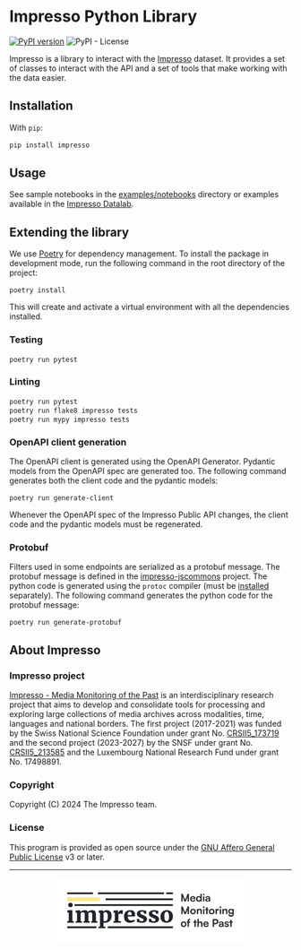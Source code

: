 # Impresso Python Library

[![PyPI version](https://badge.fury.io/py/impresso.svg)](https://badge.fury.io/py/impresso)
![PyPI - License](https://img.shields.io/pypi/l/impresso)

Impresso is a library to interact with the [Impresso](https://impresso-project.ch/app) dataset. It provides a set of classes to interact with the API and a set of tools that make working with the data easier.

## Installation

With `pip`:

```bash
pip install impresso
```

## Usage

See sample notebooks in the [examples/notebooks]([examples/notebooks](https://github.com/impresso/impresso-py/tree/main/examples/notebooks)) directory or examples available in the [Impresso Datalab](https://impresso-project.ch/datalab/).

## Extending the library

We use [Poetry](https://python-poetry.org/) for dependency management. To install the package in development mode, run the following command in the root directory of the project:

```shell
poetry install
```

This will create and activate a virtual environment with all the dependencies installed.

### Testing

```shell
poetry run pytest
```

### Linting

```shell
poetry run pytest
poetry run flake8 impresso tests
poetry run mypy impresso tests
```

### OpenAPI client generation

The OpenAPI client is generated using the OpenAPI Generator. Pydantic models from the OpenAPI spec are generated too. The following command generates both the client code and the pydantic models:

```shell
poetry run generate-client
```

Whenever the OpenAPI spec of the Impresso Public API changes, the client code and the pydantic models must be regenerated.

### Protobuf

Filters used in some endpoints are serialized as a protobuf message. The protobuf message is defined in the [impresso-jscommons](https://github.com/impresso/impresso-jscommons) project. The python code is generated using the `protoc` compiler (must be [installed](https://google.github.io/proto-lens/installing-protoc.html) separately). The following command generates the python code for the protobuf message:

```shell
poetry run generate-protobuf
```

## About Impresso

### Impresso project

[Impresso - Media Monitoring of the Past](https://impresso-project.ch) is an interdisciplinary research project that aims to develop and consolidate tools for processing and exploring large collections of media archives across modalities, time, languages and national borders. The first project (2017-2021) was funded by the Swiss National Science Foundation under grant No. [CRSII5_173719](http://p3.snf.ch/project-173719) and the second project (2023-2027) by the SNSF under grant No. [CRSII5_213585](https://data.snf.ch/grants/grant/213585) and the Luxembourg National Research Fund under grant No. 17498891.

### Copyright

Copyright (C) 2024 The Impresso team.

### License

This program is provided as open source under the [GNU Affero General Public License](https://github.com/impresso/impresso-pyindexation/blob/master/LICENSE) v3 or later.

---

<p align="center">
  <img src="https://github.com/impresso/impresso.github.io/blob/master/assets/images/3x1--Yellow-Impresso-Black-on-White--transparent.png?raw=true" width="350" alt="Impresso Project Logo"/>
</p>
